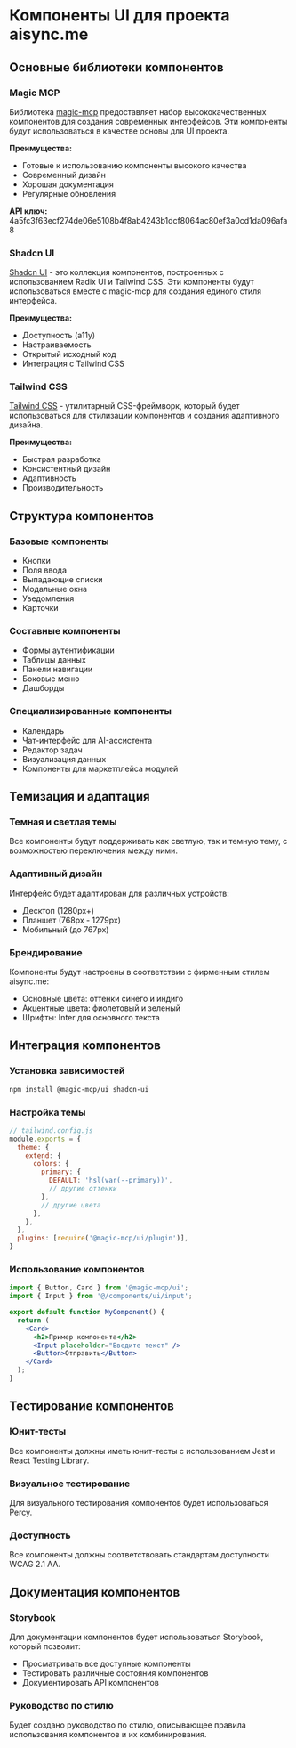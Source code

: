 # Компоненты UI для проекта aisync.me

## Основные библиотеки компонентов

### Magic MCP
Библиотека [magic-mcp](https://github.com/21st-dev/magic-mcp) предоставляет набор высококачественных компонентов для создания современных интерфейсов. Эти компоненты будут использоваться в качестве основы для UI проекта.

**Преимущества:**
- Готовые к использованию компоненты высокого качества
- Современный дизайн
- Хорошая документация
- Регулярные обновления

**API ключ:** 4a5fc3f63ecf274de06e5108b4f8ab4243b1dcf8064ac80ef3a0cd1da096afa8

### Shadcn UI
[Shadcn UI](https://ui.shadcn.com/) - это коллекция компонентов, построенных с использованием Radix UI и Tailwind CSS. Эти компоненты будут использоваться вместе с magic-mcp для создания единого стиля интерфейса.

**Преимущества:**
- Доступность (a11y)
- Настраиваемость
- Открытый исходный код
- Интеграция с Tailwind CSS

### Tailwind CSS
[Tailwind CSS](https://tailwindcss.com/) - утилитарный CSS-фреймворк, который будет использоваться для стилизации компонентов и создания адаптивного дизайна.

**Преимущества:**
- Быстрая разработка
- Консистентный дизайн
- Адаптивность
- Производительность

## Структура компонентов

### Базовые компоненты
- Кнопки
- Поля ввода
- Выпадающие списки
- Модальные окна
- Уведомления
- Карточки

### Составные компоненты
- Формы аутентификации
- Таблицы данных
- Панели навигации
- Боковые меню
- Дашборды

### Специализированные компоненты
- Календарь
- Чат-интерфейс для AI-ассистента
- Редактор задач
- Визуализация данных
- Компоненты для маркетплейса модулей

## Темизация и адаптация

### Темная и светлая темы
Все компоненты будут поддерживать как светлую, так и темную тему, с возможностью переключения между ними.

### Адаптивный дизайн
Интерфейс будет адаптирован для различных устройств:
- Десктоп (1280px+)
- Планшет (768px - 1279px)
- Мобильный (до 767px)

### Брендирование
Компоненты будут настроены в соответствии с фирменным стилем aisync.me:
- Основные цвета: оттенки синего и индиго
- Акцентные цвета: фиолетовый и зеленый
- Шрифты: Inter для основного текста

## Интеграция компонентов

### Установка зависимостей
```bash
npm install @magic-mcp/ui shadcn-ui
```

### Настройка темы
```js
// tailwind.config.js
module.exports = {
  theme: {
    extend: {
      colors: {
        primary: {
          DEFAULT: 'hsl(var(--primary))',
          // другие оттенки
        },
        // другие цвета
      },
    },
  },
  plugins: [require('@magic-mcp/ui/plugin')],
}
```

### Использование компонентов
```jsx
import { Button, Card } from '@magic-mcp/ui';
import { Input } from '@/components/ui/input';

export default function MyComponent() {
  return (
    <Card>
      <h2>Пример компонента</h2>
      <Input placeholder="Введите текст" />
      <Button>Отправить</Button>
    </Card>
  );
}
```

## Тестирование компонентов

### Юнит-тесты
Все компоненты должны иметь юнит-тесты с использованием Jest и React Testing Library.

### Визуальное тестирование
Для визуального тестирования компонентов будет использоваться Percy.

### Доступность
Все компоненты должны соответствовать стандартам доступности WCAG 2.1 AA.

## Документация компонентов

### Storybook
Для документации компонентов будет использоваться Storybook, который позволит:
- Просматривать все доступные компоненты
- Тестировать различные состояния компонентов
- Документировать API компонентов

### Руководство по стилю
Будет создано руководство по стилю, описывающее правила использования компонентов и их комбинирования.
